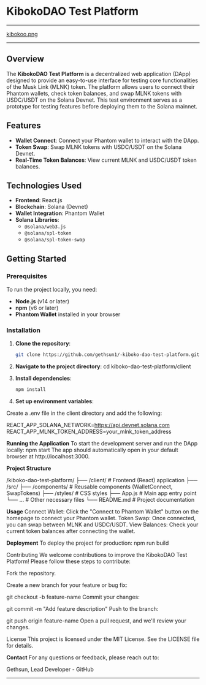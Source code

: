 # KibokoDAO Test Platform

----
[kibokoo.png](https://postimg.cc/ZCM8hqsn)

----

## Overview

The **KibokoDAO Test Platform** is a decentralized web application (DApp) designed to provide an easy-to-use interface for testing core functionalities of the Musk Link (MLNK) token. The platform allows users to connect their Phantom wallets, check token balances, and swap MLNK tokens with USDC/USDT on the Solana Devnet. This test environment serves as a prototype for testing features before deploying them to the Solana mainnet.

## Features

- **Wallet Connect**: Connect your Phantom wallet to interact with the DApp.
- **Token Swap**: Swap MLNK tokens with USDC/USDT on the Solana Devnet.
- **Real-Time Token Balances**: View current MLNK and USDC/USDT token balances.

## Technologies Used

- **Frontend**: React.js
- **Blockchain**: Solana (Devnet)
- **Wallet Integration**: Phantom Wallet
- **Solana Libraries**: 
  - `@solana/web3.js`
  - `@solana/spl-token`
  - `@solana/spl-token-swap`

## Getting Started

### Prerequisites

To run the project locally, you need:

- **Node.js** (v14 or later)
- **npm** (v6 or later)
- **Phantom Wallet** installed in your browser

### Installation

1. **Clone the repository**:

   ```bash
   git clone https://github.com/gethsun1/-kiboko-dao-test-platform.git

2. **Navigate to the project directory**:
  cd kiboko-dao-test-platform/client

3. **Install dependencies**:
    ```bash
   npm install

5. **Set up environment variables**:

Create a .env file in the client directory and add the following:

  REACT_APP_SOLANA_NETWORK=https://api.devnet.solana.com
  REACT_APP_MLNK_TOKEN_ADDRESS=your_mlnk_token_address

**Running the Application**
To start the development server and run the DApp locally:
  npm start
The app should automatically open in your default browser at http://localhost:3000.

**Project Structure**

/kiboko-dao-test-platform/
  ├── /client/            # Frontend (React) application
      ├── /src/
          ├── /components/ # Reusable components (WalletConnect, SwapTokens)
          ├── /styles/     # CSS styles
          ├── App.js       # Main app entry point
          └── ...          # Other necessary files
  └── README.md            # Project documentation


**Usage**
  Connect Wallet: Click the "Connect to Phantom Wallet" button on the homepage to connect your Phantom wallet.
  Token Swap: Once connected, you can swap between MLNK and USDC/USDT.
  View Balances: Check your current token balances after connecting the wallet.

  
**Deployment**
To deploy the project for production:
  npm run build

Contributing
We welcome contributions to improve the KibokoDAO Test Platform! Please follow these steps to contribute:

Fork the repository.

Create a new branch for your feature or bug fix:


git checkout -b feature-name
Commit your changes:


git commit -m "Add feature description"
Push to the branch:


git push origin feature-name
Open a pull request, and we'll review your changes.

License
This project is licensed under the MIT License. See the LICENSE file for details.

**Contact**
For any questions or feedback, please reach out to:

Gethsun, Lead Developer - GitHub


---






   
